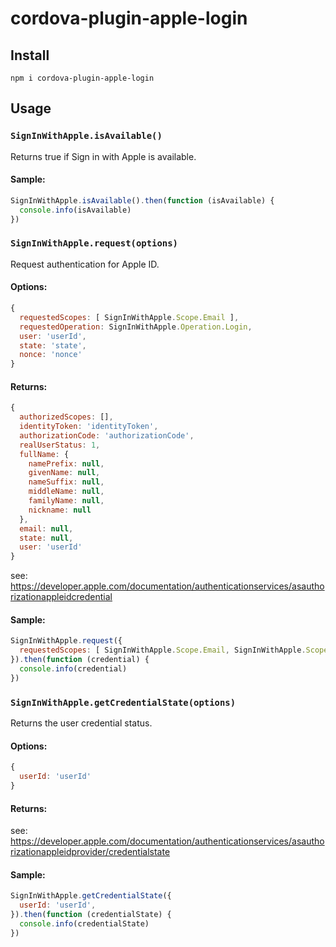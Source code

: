 # cordova-plugin-apple-login

## Install

```
npm i cordova-plugin-apple-login
```

## Usage

### `SignInWithApple.isAvailable()`

Returns true if Sign in with Apple is available.

#### Sample: 

```js
SignInWithApple.isAvailable().then(function (isAvailable) {
  console.info(isAvailable)
})
```

### `SignInWithApple.request(options)`

Request authentication for Apple ID.

#### Options: 

```js
{
  requestedScopes: [ SignInWithApple.Scope.Email ],
  requestedOperation: SignInWithApple.Operation.Login,
  user: 'userId',
  state: 'state',
  nonce: 'nonce'
}
```

#### Returns: 

```js
{
  authorizedScopes: [],
  identityToken: 'identityToken',
  authorizationCode: 'authorizationCode',
  realUserStatus: 1,
  fullName: {
    namePrefix: null,
    givenName: null,
    nameSuffix: null,
    middleName: null,
    familyName: null,
    nickname: null
  },
  email: null,
  state: null,
  user: 'userId'
}
```

see: https://developer.apple.com/documentation/authenticationservices/asauthorizationappleidcredential

#### Sample: 

```js
SignInWithApple.request({
  requestedScopes: [ SignInWithApple.Scope.Email, SignInWithApple.Scope.FullName ],  
}).then(function (credential) {
  console.info(credential)
})
```

### `SignInWithApple.getCredentialState(options)`

Returns the user credential status.

#### Options: 

```js
{
  userId: 'userId'
}
```

#### Returns: 

see: https://developer.apple.com/documentation/authenticationservices/asauthorizationappleidprovider/credentialstate

#### Sample: 

```js
SignInWithApple.getCredentialState({
  userId: 'userId',  
}).then(function (credentialState) {
  console.info(credentialState)
})
```
